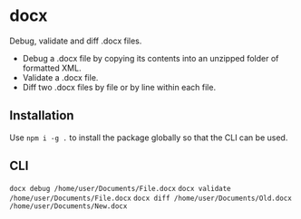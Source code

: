# docx
Debug, validate and diff .docx files.

* Debug a .docx file by copying its contents into an unzipped folder of formatted XML.
* Validate a .docx file.
* Diff two .docx files by file or by line within each file.

## Installation

Use `npm i -g .` to install the package globally so that the CLI can be used.

## CLI

`docx debug /home/user/Documents/File.docx`
`docx validate /home/user/Documents/File.docx`
`docx diff /home/user/Documents/Old.docx /home/user/Documents/New.docx`